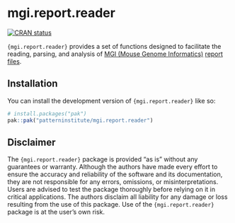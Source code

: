 
<!-- README.md is generated from README.Rmd. Please edit that file -->

# mgi.report.reader

<!-- badges: start -->

[![CRAN
status](https://www.r-pkg.org/badges/version/mgi.report.reader)](https://CRAN.R-project.org/package=mgi.report.reader)
<!-- badges: end -->

`{mgi.report.reader}` provides a set of functions designed to facilitate
the reading, parsing, and analysis of [MGI (Mouse Genome
Informatics)](https://www.informatics.jax.org) [report
files](https://www.informatics.jax.org/downloads/reports/index.html).

## Installation

You can install the development version of `{mgi.report.reader}` like
so:

``` r
# install.packages("pak")
pak::pak("patterninstitute/mgi.report.reader")
```

## Disclaimer

The `{mgi.report.reader}` package is provided “as is” without any
guarantees or warranty. Although the authors have made every effort to
ensure the accuracy and reliability of the software and its
documentation, they are not responsible for any errors, omissions, or
misinterpretations. Users are advised to test the package thoroughly
before relying on it in critical applications. The authors disclaim all
liability for any damage or loss resulting from the use of this package.
Use of the `{mgi.report.reader}` package is at the user’s own risk.
